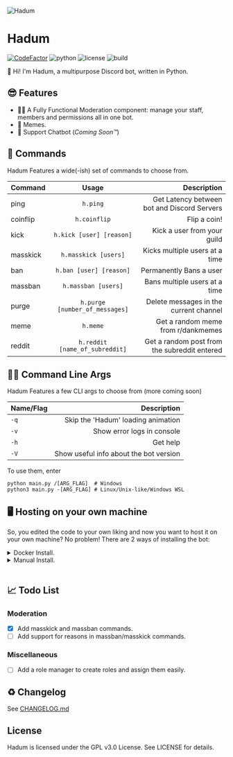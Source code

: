 ![Hadum](https://github.com/shadawcraw/Hadum/blob/master/assets/logo.png)

# Hadum

[![CodeFactor](https://www.codefactor.io/repository/github/shadawcraw/hadum-bot/badge)](https://www.codefactor.io/repository/github/shadawcraw/hadum-bot) ![python](https://img.shields.io/static/v1?label=python&message=^3.8&color=blue) ![license](https://img.shields.io/static/v1?label=license&message=GPL-3.0&color=success) ![build](https://img.shields.io/circleci/build/github/shadawcraw/Hadum-Bot/master)

👋 Hi! I'm Hadum, a multipurpose Discord bot, written in Python.

## 😎 Features

- 👨‍⚖️ A Fully Functional Moderation component: manage your staff, members and permissions all in one bot.
- 🗿 Memes.
- 🤖 Support Chatbot (_Coming Soon™_)

## 👻 Commands

Hadum Features a wide(-ish) set of commands to choose from.

| Command  |             Usage              |                                  Description |
| :------- | :----------------------------: | -------------------------------------------: |
| ping     |            `h.ping`            |  Get Latency between bot and Discord Servers |
| coinflip |          `h.coinflip`          |                                 Flip a coin! |
| kick     |    `h.kick [user] [reason]`    |                  Kick a user from your guild |
| masskick |      `h.masskick [users]`      |               Kicks multiple users at a time |
| ban      |    `h.ban [user] [reason]`     |                      Permanently Bans a user |
| massban  |      `h.massban [users]`       |                Bans multiple users at a time |
| purge    | `h.purge [number_of_messages]` |       Delete messages in the current channel |
| meme     |            `h.meme`            |           Get a random meme from r/dankmemes |
| reddit   | `h.reddit [name_of_subreddit]` | Get a random post from the subreddit entered |

## 👩‍💻 Command Line Args

Hadum Features a few CLI args to choose from (more coming soon)

| Name/Flag |                        Description |
| :-------- | ---------------------------------: |
| `-q`      | Skip the 'Hadum' loading animation |
| `-v`      |         Show error logs in console |
| `-h`      |                           Get help |
| `-V`      | Show useful info about the bot version  |

To use them, enter

```shell
python main.py /[ARG_FLAG]  # Windows
python3 main.py -[ARG_FLAG] # Linux/Unix-like/Windows WSL
```

## 🖥 Hosting on your own machine

So, you edited the code to your own liking and now you want to host it on your own machine? No problem! There are 2 ways of installing the bot:

<details>
   <summary>Docker Install.</summary>

   1. For a Docker Installation, edit the following lines in your Dockerfile:

      1. Line 16: Replace the brackets and text inside with your own [Discord Bot Token](https://discord.com/developers/applications)

      2. Line 18 & 19: Replace the brackets and text inside with your own [Reddit Application Secret and ID](https://www.geeksforgeeks.org/how-to-get-client_id-and-client_secret-for-python-reddit-api-registration/)

      3. Line 20: Replace the brackets and text inside with your own Reddit Username (don't include 'u/  '!!)

   2. Then, you can build the bot using the following command:
   ```shell
   $ docker build .
   ```

</details>

<details>
   <summary>Manual Install.</summary>

   1. For a manual install, follow these instructions (**NOTE: All the commands that will be mentionned are for Linux only.**):
      
      1. Clone the repository using the following commands:
      ```shell
      $ git clone https://github.com/shadawcraw/Hadum-Bot.git  # Clone the repository
      $ cd Hadum-Bot  # Access the repository's folder
      ``` 

      2. Create a file named '.env' in the root folder of the project with the following command:
      ```shell
      $ touch .env
      ```

      3. Enter the following text inside the file we just created (replace the brackets and text inside with your own info.):
      ```shell
      $ echo TOKEN=[YOUR_DISCORD_BOT_TOKEN] > .env
      $ echo REDDIT_CLIENT_SECRET=[YOUR_REDDIT_APPLICATION_SECRET] > .env
      $ echo REDDIT_CLIENT_ID=[YOUR_REDDIT_APPLICATION_ID] > .env
      ```
      Find out your Reddit Application ID & Secret [with this guide!](https://www.geeksforgeeks.org/how-to-get-client_id-and-client_secret-for-python-reddit-api-registration/)

      4. Install the dependencies using pip (Python ^3.8 required)
      ```shell
      $ pip3 install --no-cache-dir -r requirements.txt
      ```

      5. After that, you're all set! You can now run the bot using the following command:
      ```shell
      $ cd src/
      $ python3 main.py -v
      ```

</details>
</br>

## 📈 Todo List

### Moderation

- [x] Add masskick and massban commands.
- [ ] Add support for reasons in massban/masskick commands.

### Miscellaneous

- [ ] Add a role manager to create roles and assign them easily.

## ♻ Changelog

See [CHANGELOG.md](https://github.com/shadawcraw/Hadum/blob/master/CHANGELOG.md)

## License

Hadum is licensed under the GPL v3.0 License. See LICENSE for details.
